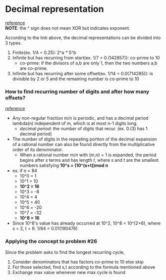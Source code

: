 # Decimal representation
[reference](https://eli.thegreenplace.net/2009/02/25/project-euler-problem-26/)  
**NOTE**: the ^ sign does not mean XOR but indicates exponent.  

According to the link above, the decimal representations can be divided into 3 types.  
1. Finite(ex. 1/4 = 0.25): 2^a * 5^b
2. Infinite but has recurring from start(ex. 1/7 = 0.(142857)): co-prime to 10
    - co-prime: if the divisors of a,b are only 1, then the two numbers a,b are co-prime.
3. Infinite but has recurring after some offset(ex. 1/14 = 0.0(714285)): is divisible by 2 or 5 and the remaining number is co-prime to 10

### How to find recurring number of digits and after how many offsets?
[reference](http://mathworld.wolfram.com/DecimalExpansion.html)  

- Any non-regular fraction m/n is periodic, and has a decimal period lambda(n) independent of m, which is at most n-1 digits long.
    - _decimal period_: the number of digits that recur. (ex. 0.(3) has 1 decimal period)
- The number of digits in the repeating portion of the decimal expansion of a rational number can also be found directly from the multiplicative order of its denominator.
    - When a rational number m/n with (m,n) = 1 is expanded, the period begins after _s_ terms and has length _t_, where _s_ and _t_ are the smallest numbers satisfying __10^s = (10^(s+t))mod n__
- ex. if n = 84
    - 10^0 = 1
    - 10^1 = 10
    - __10^2 = 16__
    - 10^3 = -8
    - 10^4 = 4
    - 10^5 = 40
    - 10^6 = -20
    - 10^7 = -32
    - __10^8 = 16__
- Since 10^8's value has already occurred at 10^2, 10^8 = 10^(2+6), where s = 2, t = 6. 1/84 = 0.01(190476)

### Applying the concept to problem #26
Since the problem asks to find the longest recurring cycle,  
1. Consider denominators that has factors co-prime to 10 else skip
2. For those selected, find s,t according to the formula mentioned above
3. Exchange max value whenever new max cycle is found


